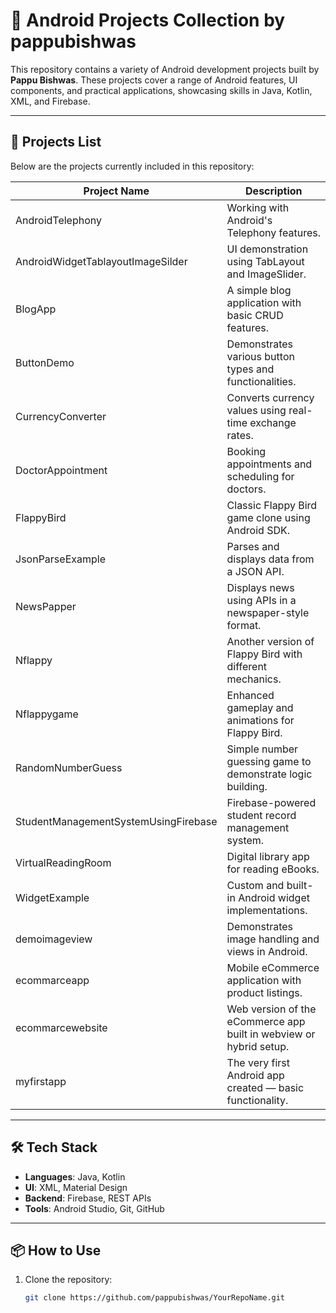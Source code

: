 # 📱 Android Projects Collection by pappubishwas

This repository contains a variety of Android development projects built by **Pappu Bishwas**. These projects cover a range of Android features, UI components, and practical applications, showcasing skills in Java, Kotlin, XML, and Firebase.

---

## 🚀 Projects List

Below are the projects currently included in this repository:

| Project Name                             | Description                                                |
|------------------------------------------|------------------------------------------------------------|
| AndroidTelephony                         | Working with Android's Telephony features.                 |
| AndroidWidgetTablayoutImageSilder        | UI demonstration using TabLayout and ImageSlider.          |
| BlogApp                                  | A simple blog application with basic CRUD features.        |
| ButtonDemo                               | Demonstrates various button types and functionalities.     |
| CurrencyConverter                        | Converts currency values using real-time exchange rates.   |
| DoctorAppointment                        | Booking appointments and scheduling for doctors.           |
| FlappyBird                               | Classic Flappy Bird game clone using Android SDK.          |
| JsonParseExample                         | Parses and displays data from a JSON API.                  |
| NewsPapper                               | Displays news using APIs in a newspaper-style format.      |
| Nflappy                                  | Another version of Flappy Bird with different mechanics.   |
| Nflappygame                              | Enhanced gameplay and animations for Flappy Bird.          |
| RandomNumberGuess                        | Simple number guessing game to demonstrate logic building. |
| StudentManagementSystemUsingFirebase     | Firebase-powered student record management system.         |
| VirtualReadingRoom                       | Digital library app for reading eBooks.                    |
| WidgetExample                            | Custom and built-in Android widget implementations.        |
| demoimageview                            | Demonstrates image handling and views in Android.          |
| ecommarceapp                             | Mobile eCommerce application with product listings.        |
| ecommarcewebsite                         | Web version of the eCommerce app built in webview or hybrid setup. |
| myfirstapp                               | The very first Android app created — basic functionality.  |

---

## 🛠️ Tech Stack

- **Languages**: Java, Kotlin
- **UI**: XML, Material Design
- **Backend**: Firebase, REST APIs
- **Tools**: Android Studio, Git, GitHub

---

## 📦 How to Use

1. Clone the repository:
   ```bash
   git clone https://github.com/pappubishwas/YourRepoName.git
